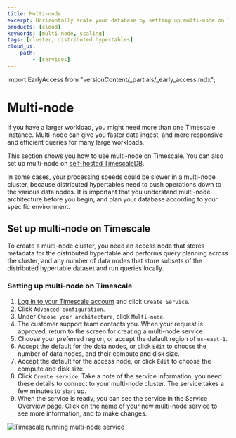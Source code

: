 ```yaml
---
title: Multi-node
excerpt: Horizontally scale your database by setting up multi-node on Timescale
products: [cloud]
keywords: [multi-node, scaling]
tags: [cluster, distributed hypertables]
cloud_ui:
    path:
        - [services]
---
```


import EarlyAccess from "versionContent/_partials/_early_access.mdx";

# Multi-node

If you have a larger workload, you might need more than one Timescale
instance. Multi-node can give you faster data ingest, and more responsive and
efficient queries for many large workloads.

This section shows you how to use multi-node on Timescale. You can also
set up multi-node on [self-hosted TimescaleDB][multinode-timescaledb].

<EarlyAccess />

<Highlight type="important">
In some cases, your processing speeds could be slower in a multi-node cluster,
because distributed hypertables need to push operations down to the various data
nodes. It is important that you understand multi-node architecture before you
begin, and plan your database according to your specific environment.
</Highlight>

## Set up multi-node on Timescale

To create a multi-node cluster, you need an access node that stores metadata
for the distributed hypertable and performs query planning across the cluster,
and any number of data nodes that store subsets of the distributed hypertable
dataset and run queries locally.

<Procedure>

### Setting up multi-node on Timescale

1.  [Log in to your Timescale account][cloud-login] and click
    `Create Service`.
1.  Click `Advanced configuration`.
1.  Under `Choose your architecture`, click `Multi-node`.
1.  The customer support team contacts you. When your request is approved,
    return to the screen for creating a multi-node service.
1.  Choose your preferred region, or accept the default region of `us-east-1`.
1.  Accept the default for the data nodes, or click `Edit` to choose the number
    of data nodes, and their compute and disk size.
1.  Accept the default for the access node, or click `Edit` to choose the
    compute and disk size.
1.  Click `Create service`. Take a note of the service information, you need
    these details to connect to your multi-node cluster. The service takes a few
    minutes to start up.
1.  When the service is ready, you can see the service in the Service Overview
    page. Click on the name of your new multi-node service to see more
    information, and to make changes.

<img class="main-content__illustration"
src="https://s3.amazonaws.com/assets.timescale.com/docs/images/tsc-running-service-multinode.png"
alt="Timescale running multi-node service"/>

</Procedure>

[cloud-login]: https://console.cloud.timescale.com/
[multinode-timescaledb]: /self-hosted/:currentVersion:/multinode-timescaledb/
